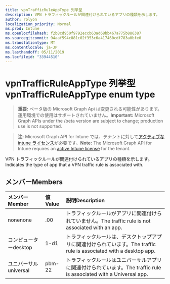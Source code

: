 ```yaml
---
title: vpnTrafficRuleAppType 列挙型
description: VPN トラフィックルールが関連付けられているアプリの種類を示します。
author: rolyon
localization_priority: Normal
ms.prod: Intune
ms.openlocfilehash: f2b8cd950f9792eccb63ad68bb467a775b886387
ms.sourcegitcommit: 94aaf594c881c02f353c6a417460cdf783a0bfe0
ms.translationtype: MT
ms.contentlocale: ja-JP
ms.lasthandoff: 05/11/2019
ms.locfileid: "33944510"
---
```

# <a name="vpntrafficruleapptype-enum-type"></a><span data-ttu-id="d0cd8-103">vpnTrafficRuleAppType 列挙型</span><span class="sxs-lookup"><span data-stu-id="d0cd8-103">vpnTrafficRuleAppType enum type</span></span>

> <span data-ttu-id="d0cd8-104">**重要:** ベータ版の Microsoft Graph Api は変更される可能性があります。運用環境での使用はサポートされていません。</span><span class="sxs-lookup"><span data-stu-id="d0cd8-104">**Important:** Microsoft Graph APIs under the /beta version are subject to change; production use is not supported.</span></span>

> <span data-ttu-id="d0cd8-105">**注:** Microsoft Graph API for Intune では、テナントに対して[アクティブな intune ライセンス](https://go.microsoft.com/fwlink/?linkid=839381)が必要です。</span><span class="sxs-lookup"><span data-stu-id="d0cd8-105">**Note:** The Microsoft Graph API for Intune requires an [active Intune license](https://go.microsoft.com/fwlink/?linkid=839381) for the tenant.</span></span>

<span data-ttu-id="d0cd8-106">VPN トラフィックルールが関連付けられているアプリの種類を示します。</span><span class="sxs-lookup"><span data-stu-id="d0cd8-106">Indicates the type of app that a VPN traffic rule is associated with.</span></span>

## <a name="members"></a><span data-ttu-id="d0cd8-107">メンバー</span><span class="sxs-lookup"><span data-stu-id="d0cd8-107">Members</span></span>
|<span data-ttu-id="d0cd8-108">メンバー</span><span class="sxs-lookup"><span data-stu-id="d0cd8-108">Member</span></span>|<span data-ttu-id="d0cd8-109">値</span><span class="sxs-lookup"><span data-stu-id="d0cd8-109">Value</span></span>|<span data-ttu-id="d0cd8-110">説明</span><span class="sxs-lookup"><span data-stu-id="d0cd8-110">Description</span></span>|
|:---|:---|:---|
|<span data-ttu-id="d0cd8-111">none</span><span class="sxs-lookup"><span data-stu-id="d0cd8-111">none</span></span>|<span data-ttu-id="d0cd8-112">.0</span><span class="sxs-lookup"><span data-stu-id="d0cd8-112">0</span></span>|<span data-ttu-id="d0cd8-113">トラフィックルールがアプリに関連付けられていません。</span><span class="sxs-lookup"><span data-stu-id="d0cd8-113">The traffic rule is not associated with an app.</span></span>|
|<span data-ttu-id="d0cd8-114">コンピューター</span><span class="sxs-lookup"><span data-stu-id="d0cd8-114">desktop</span></span>|<span data-ttu-id="d0cd8-115">1-d</span><span class="sxs-lookup"><span data-stu-id="d0cd8-115">1</span></span>|<span data-ttu-id="d0cd8-116">トラフィックルールは、デスクトップアプリに関連付けられています。</span><span class="sxs-lookup"><span data-stu-id="d0cd8-116">The traffic rule is associated with a desktop app.</span></span>|
|<span data-ttu-id="d0cd8-117">ユニバーサル</span><span class="sxs-lookup"><span data-stu-id="d0cd8-117">universal</span></span>|<span data-ttu-id="d0cd8-118">pbm-2</span><span class="sxs-lookup"><span data-stu-id="d0cd8-118">2</span></span>|<span data-ttu-id="d0cd8-119">トラフィックルールはユニバーサルアプリに関連付けられています。</span><span class="sxs-lookup"><span data-stu-id="d0cd8-119">The traffic rule is associated with a Universal app.</span></span>|




